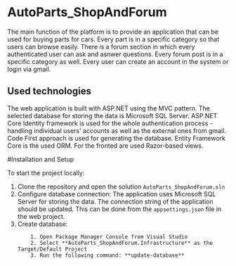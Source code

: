# AutoParts_ShopAndForum

The main function of the platform is to provide an application that can be used for buying parts for cars. Every part is in a specific category so that users can browse easily. There is a forum section in which every authenticated user can ask and asnwer questions. Every forum post is in a specific category as well. Every user can create an account in the system or login via gmail.

## Used technologies

The web application is built with ASP.NET using the MVC pattern. The selected database for storing the data is Microsoft SQL Server. ASP.NET Core Identity framework is used for the whole authentication process - handling individual users' accounts as well as the external ones from gmail. Code First approach is used for generating the database. Entity Framework Core is the used ORM. For the fronted are used Razor-based views.

#Installation and Setup

To start the project locally:
1. Clone the repository and open the solution ``AutoParts_ShopAndForum.sln``
2. Configure database connection: 
The application uses Microsoft SQL Server for storing the data. The connection string of the application should be updated. This can be done from the ``appsettings.json`` file in the web project.
3. Create database:
	```
		1. Open Package Manager Console from Visual Studio
		2. Select **AutoParts_ShopAndForum.Infrastructure** as the Target/Default Project
		3. Run the following command: **update-database**
	```
